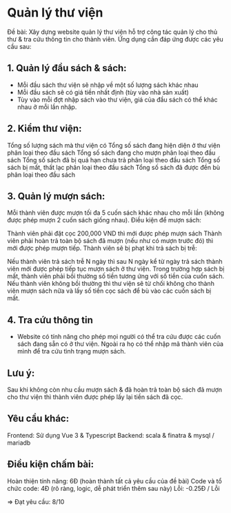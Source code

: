 # Quản lý thư viện

Đề bài:
Xây dựng website quản lý thư viện hỗ trợ công tác quản lý cho thủ thư & tra cứu thông tin cho thành viên.
Ứng dụng cần đáp ứng được các yêu cầu sau:

## 1. Quản lý đầu sách & sách:

- Mỗi đầu sách thư viện sẽ nhập về một số lượng sách khác nhau
- Mỗi đầu sách sẽ có giá tiền nhất định (tùy vào nhà sản xuất)
- Tùy vào mỗi đợt nhập sách vào thư viện, giá của đầu sách có thể khác nhau ở mỗi lần nhập.


## 2. Kiểm thư viện:

Tổng số lượng sách mà thư viện có
Tổng số sách đang hiện diện ở thư viện phân loại theo đầu sách
Tổng số sách đang cho mượn phân loại theo đầu sách
Tổng số sách đã bị quá hạn chưa trả phân loại theo đầu sách
Tổng số sách bị mất, thất lạc phân loại theo đầu sách
Tổng số sách đã được đền bù phân loại theo đầu sách


## 3. Quản lý mượn sách:

Mỗi thành viên được mượn tối đa 5 cuốn sách khác nhau cho mỗi lần (không được phép mượn 2 cuốn sách giống nhau).
Điều kiện để mượn sách:

Thành viên phải đặt cọc 200,000 VND thì mới được phép mượn sách
Thành viên phải hoàn trả toàn bộ sách đã mượn (nếu như có mượn trước đó) thì mới được phép mượn tiếp.
Thành viên sẽ bị phạt khi trả sách bị trễ:

Nếu thành viên trả sách trễ N ngày thì sau N ngày kể từ ngày trả sách thành viên mới được phép tiếp tục mượn sách ở thư viện.
Trong trường hợp sách bị mất, thành viên phải bồi thường số tiền tương ứng với số tiền của cuốn sách. Nếu thành viên không bồi thường thì thư viện sẽ từ chối không cho thành viên mượn sách nữa và lấy số tiền cọc sách để bù vào các cuốn sách bị mất.

## 4. Tra cứu thông tin
- Website có tính năng cho phép mọi người có thể tra cứu được các cuốn sách đang sẵn có ở thư viện. Ngoài ra họ có thể nhập mã thành viên của mình để tra cứu tình trạng mượn sách.

## Lưu ý:

Sau khi không còn nhu cầu mượn sách & đã hoàn trả toàn bộ sách đã mượn cho thư viện thì thành viên được phép lấy lại tiền sách đã cọc.


## Yêu cầu khác:
Frontend: Sử dụng Vue 3 & Typescript
Backend: scala & finatra & mysql / mariadb


## Điều kiện chấm bài:

Hoàn thiện tính năng: 6Đ (hoàn thành tất cả yêu cầu của đề bài)
Code và tổ chức code: 4Đ (rõ ràng, logic, dễ phát triển thêm sau này)
Lỗi: -0.25Đ / Lỗi

=> Đạt yêu cầu: 8/10
